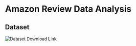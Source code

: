 # Amazon Review Data Analysis

## Dataset

![Dataset Download Link](https://amazon-reviews-2023.github.io/)